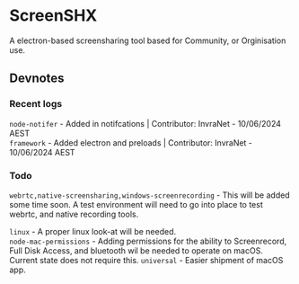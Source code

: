 # ScreenSHX
A electron-based screensharing tool based for Community, or Orginisation use.

## Devnotes
### Recent logs
``node-notifer`` - Added in notifcations | Contributor: InvraNet - 10/06/2024 AEST <br>
``framework`` - Added electron and preloads | Contributor: InvraNet - 10/06/2024 AEST <br>

### Todo
``webrtc,native-screensharing,windows-screenrecording`` - This will be added some time soon. A test environment will need to go into place to test webrtc, and native recording tools. <br>

``linux`` - A proper linux look-at will be needed.<br>
``node-mac-permissions`` - Adding permissions for the ability to Screenrecord, Full Disk Access, and bluetooth wil be needed to operate on macOS. Current state does not require this.
``universal`` - Easier shipment of macOS app.